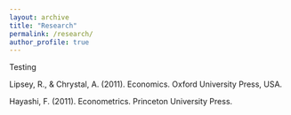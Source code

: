 ```yaml
---
layout: archive
title: "Research"
permalink: /research/
author_profile: true
---
```


Testing 

Lipsey, R., & Chrystal, A. (2011). Economics. Oxford University Press, USA.

Hayashi, F. (2011). Econometrics. Princeton University Press.

